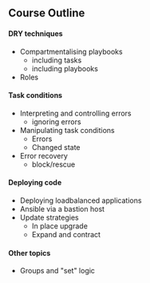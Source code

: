 ## Course Outline


#### DRY techniques

* Compartmentalising playbooks
    * including tasks
    * including playbooks
* Roles


#### Task conditions

* Interpreting and controlling errors
  - ignoring errors
* Manipulating task conditions
  - Errors
  - Changed state
* Error recovery
  - block/rescue

#### Deploying code

* Deploying loadbalanced applications
* Ansible via a bastion host
* Update strategies
  * In place upgrade
  * Expand and contract


#### Other topics

* Groups and "set" logic
